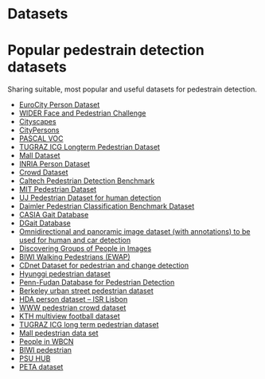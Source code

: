 # Datasets

# Popular pedestrain detection datasets
  Sharing suitable, most popular and useful datasets for pedestrain detection.
  <ul style="list-style-type:disc;">
  <li><a href="https://eurocity-dataset.tudelft.nl/" target="_blank">EuroCity Person Dataset</a></li>
  <li><a href="http://wider-challenge.org/2019.html" target="_blank">WIDER Face and Pedestrian Challenge</a></li>
  <li><a href="https://www.cityscapes-dataset.com/dataset-overview/" target="_blank">Cityscapes</a></li>
  <li><a href="https://bitbucket.org/shanshanzhang/citypersons/src/default/" target="_blank">CityPersons</a></li>
  <li><a href="http://host.robots.ox.ac.uk/pascal/VOC/" target="_blank">PASCAL VOC</a></li>
  <li><a href="https://www.tugraz.at/institute/icg/research/team-bischof/lrs/downloads/longtermped/" target="_blank">TUGRAZ ICG Longterm Pedestrian Dataset</a></li>
  <li><a href="http://personal.ie.cuhk.edu.hk/~ccloy/downloads_mall_dataset.html" target="_blank">Mall Dataset</a></li>
  <li><a href="http://pascal.inrialpes.fr/data/human/" target="_blank">INRIA Person Dataset</a></li>
  <li><a href="http://cs-chan.com/project4.htm" target="_blank">Crowd Dataset</a></li>
  <li><a href="http://www.vision.caltech.edu/Image_Datasets/CaltechPedestrians/" target="_blank">Caltech Pedestrian Detection Benchmark</a></li>
  <li><a href="http://cbcl.mit.edu/software-datasets/PedestrianData.html" target="_blank">MIT Pedestrian Dataset</a></li>
  <li><a href="http://uj-infomatics.com/" target="_blank">UJ Pedestrian Dataset for human detection</a></li>
  <li><a href="http://www.gavrila.net/Datasets/Daimler_Pedestrian_Benchmark_D/Daimler_Mono_Ped__Class__Bench/daimler_mono_ped__class__bench.html" target="_blank">Daimler Pedestrian Classification Benchmark Dataset</a></li>
  <li><a href="http://www.cbsr.ia.ac.cn/english/Gait%20Databases.asp" target="_blank">CASIA Gait Database</a></li>
  <li>
  <div class="bumper"> <a href="http://www.cvc.uab.es/DGaitDB/Summary.html" target="_blank">DGait Database</a></div>
  </li>
  <li><a href="http://cvrg.iyte.edu.tr/datasets.htm" target="_blank">Omnidirectional and panoramic image dataset (with annotations) to be used for human and car detection</a></li>
  <li><a href="http://cvgl.stanford.edu/projects/groupdiscovery/" target="_blank">Discovering Groups of People in Images</a></li>
  <li><a href="http://www.vision.ee.ethz.ch/datasets/index.en.html" target="_blank">BIWI Walking Pedestrians (EWAP)</a></li>
  <li><a href="http://wordpress-jodoin.dmi.usherb.ca/dataset2014/">CDnet Dataset for pedestrian and change detection</a></li>
  <li><a href="http://users.ece.cmu.edu/~hyunggic/vision_detection_tracking.html">Hyunggi pedestrian dataset</a></li>
  <li><a href="http://www.cis.upenn.edu/~jshi/ped_html/">Penn-Fudan Database for Pedestrian Detection</a></li>
  <li><a href="http://www.cs.berkeley.edu/~katef/steer.html">Berkeley urban street pedestrian dataset</a></li>
  <li><a href="http://vislab.isr.ist.utl.pt/hda-dataset/">HDA person dataset &#8211; ISR Lisbon</a></li>
  <li><a href="http://www.ee.cuhk.edu.hk/~jshao/WWWCrowdDataset.html">WWW pedestrian crowd dataset</a></li>
  <li><a href="http://riemenschneider.hayko.at/vision/dataset/task.php?did=188">KTH multiview football dataset</a></li>
  <li><a href="http://lrs.icg.tugraz.at/datasets/longterm/">TUGRAZ ICG long term pedestrian dataset</a></li>
  <li><a href="http://www.eecs.qmul.ac.uk/~ccloy/downloads_mall_dataset.html">Mall pedestrian data set</a></li>
  <li><a href="http://www.wide-baseline-camera-network-contest.org/?page_id=35" target="_blank">People in WBCN</a></li>
  <li><a href="https://data.vision.ee.ethz.ch/cvl/aess/iccv2007/" target="_blank">BIWI pedestrian</a></li>
  <li><a href="http://vision.cse.psu.edu/data/data.shtml" target="_blank">PSU HUB</a></li>
  <li><a href="http://mmlab.ie.cuhk.edu.hk/projects/PETA.html">PETA dataset</a></li>
  </ul>

